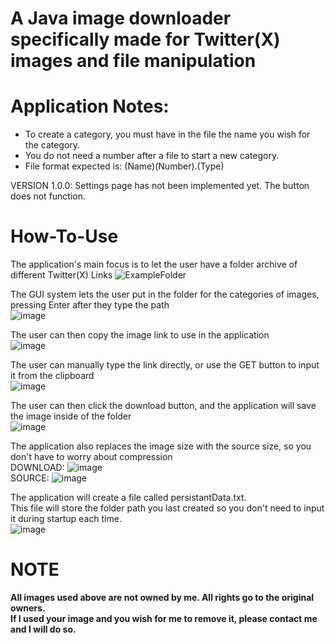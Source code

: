 # A Java image downloader specifically made for Twitter(X) images and file manipulation

# Application Notes:
- To create a category, you must have in the file the name you wish for the category.
- You do not need a number after a file to start a new category.
- File format expected is: (Name)(Number).(Type)

VERSION 1.0.0: Settings page has not been implemented yet. The button does not function.

# How-To-Use
The application's main focus is to let the user have a folder archive of different Twitter(X) Links
![ExampleFolder](https://github.com/DiamondBullet54/Image-Downloader/assets/93168049/7fdb3557-9500-4b69-94fe-ae8f92e5ede7)

The GUI system lets the user put in the folder for the categories of images, pressing Enter after they type the path
</br>
![image](https://github.com/DiamondBullet54/Image-Downloader/assets/93168049/c4d54f42-6333-4851-a50c-aeee90138edb)

The user can then copy the image link to use in the application
</br>
![image](https://github.com/DiamondBullet54/Image-Downloader/assets/93168049/5a44b2b0-4a86-47a3-b410-042561b2f918)

The user can manually type the link directly, or use the GET button to input it from the clipboard
</br>
![image](https://github.com/DiamondBullet54/Image-Downloader/assets/93168049/3186a67b-7700-465a-a1a1-bdbe583c3e43)

The user can then click the download button, and the application will save the image inside of the folder
</br>
![image](https://github.com/DiamondBullet54/Image-Downloader/assets/93168049/ff089a12-f370-4849-b639-c71f83a3b041)

The application also replaces the image size with the source size, so you don't have to worry about compression
</br>
DOWNLOAD: ![image](https://github.com/DiamondBullet54/Image-Downloader/assets/93168049/931d98bf-99c7-42a4-884d-53992a6311c0)
</br>
SOURCE: ![image](https://github.com/DiamondBullet54/Image-Downloader/assets/93168049/770afa8e-8868-45db-a98d-af66660eec6e)
</br>

The application will create a file called persistantData.txt.
</br>
This file will store the folder path you last created so you don't need to input it during startup each time.
</br>
![image](https://github.com/DiamondBullet54/Image-Downloader/assets/93168049/ecc1ed21-6f08-4413-b6dc-f79b3f6ffca7)


# NOTE
<b>All images used above are not owned by me. All rights go to the original owners.</b>
</br>
<b>If I used your image and you wish for me to remove it, please contact me and I will do so.</b>
